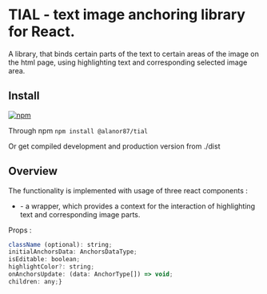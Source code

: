 # TIAL - text image anchoring library for React.

A library, that binds certain parts of the text to certain areas of the image on the html page, using highlighting text and corresponding selected image area.

## Install

[![npm](https://img.shields.io/npm/dm/react-number-format.svg)](https://www.npmjs.com/package/tial)

Through npm
`npm install @alanor87/tial`

Or get compiled development and production version from ./dist

## Overview

 The functionality is implemented with usage of three react components : 
  
   - <AnchorWrapper></AnchorWrapper> - a wrapper, which provides a context for the interaction of highlighting text and corresponding image parts.

   Props : 

   ```js
  className (optional): string;
  initialAnchorsData: AnchorsDataType;
  isEditable: boolean;
  highlightColor?: string;
  onAnchorsUpdate: (data: AnchorType[]) => void;
  children: any;}

   ```





